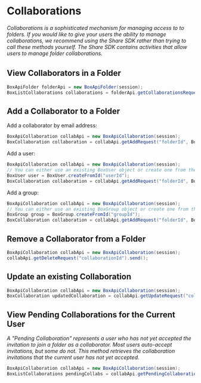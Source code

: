 Collaborations
==============

###### <i>Collaborations is a sophisticated mechanism for managing access to to folders. If you would like to give your users the ability to manage collaborations, we recommend using the Share SDK rather than trying to call these methods yourself. The Share SDK contains activities that allow users to manage folder collaborations.</i>

View Collaborators in a Folder
------------------------------
```java
BoxApiFolder folderApi = new BoxApiFolder(session);
BoxListCollaborations collaborations = folderApi.getCollaborationsRequest("folderId").send();
```

Add a Collaborator to a Folder
------------------------------
Add a collaborator by email address:
```java
BoxApiCollaboration collabApi = new BoxApiCollaboration(session);
BoxCollaboration collaboration = collabApi.getAddRequest("folderId", BoxCollaboration.Role.VIEWER, "test@user.com").send();
```
Add a user:
```java
BoxApiCollaboration collabApi = new BoxApiCollaboration(session);
// You can either use an existing BoxUser object or create one from the user ID
BoxUser user = BoxUser.createFromId("userId");
BoxCollaboration collaboration = collabApi.getAddRequest("folderId", BoxCollaboration.Role.VIEWER, user).send();
```
Add a group:
```java
BoxApiCollaboration collabApi = new BoxApiCollaboration(session);
// You can either use an existing BoxGroup object or create one from the group ID
BoxGroup group = BoxGroup.createFromId("groupId");
BoxCollaboration collaboration = collabApi.getAddRequest("folderId", BoxCollaboration.Role.VIEWER, group).send();
```

Remove a Collaborator from a Folder
------------------------------
```java
BoxApiCollaboration collabApi = new BoxApiCollaboration(session);
collabApi.getDeleteRequest("collaborationId").send();
```

Update an existing Collaboration
--------------------------------
```java
BoxApiCollaboration collabApi = new BoxApiCollaboration(session);
BoxCollaboration updatedCollaboration = collabApi.getUpdateRequest("collaborationId").setNewRole(BoxCollaboration.Role.EDITOR).send();
```

View Pending Collaborations for the Current User
---------------------------------------
<i>A "Pending Collaboration" represents a user who has not yet accepted the invitation to join a folder as a collaborator. Most users auto-accept invitations, but some do not. This method retrieves the collaboration invitations that the current user has not yet accepted.</i>
```java
BoxApiCollaboration collabApi = new BoxApiCollaboration(session);
BoxListCollaborations pendingCollabs = collabApi.getPendingCollaborationsRequest().send();
```
